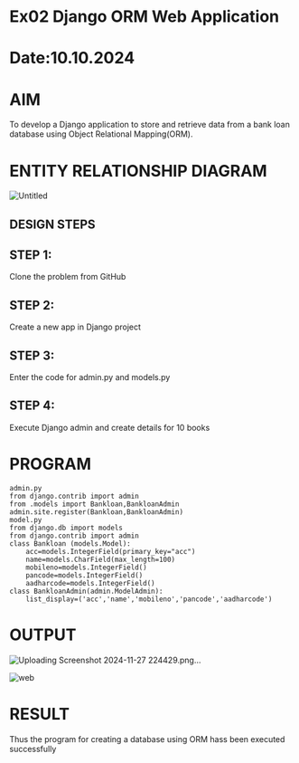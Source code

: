 # Ex02 Django ORM Web Application
# Date:10.10.2024
# AIM
To develop a Django application to store and retrieve data from a bank loan database using Object Relational Mapping(ORM).

# ENTITY RELATIONSHIP DIAGRAM
![Untitled](https://github.com/user-attachments/assets/b002de56-5987-49f0-b295-8d51d1db5a0d)





## DESIGN STEPS
## STEP 1:
Clone the problem from GitHub

## STEP 2:
Create a new app in Django project

## STEP 3:
Enter the code for admin.py and models.py

## STEP 4:
Execute Django admin and create details for 10 books

# PROGRAM
```
admin.py
from django.contrib import admin
from .models import Bankloan,BankloanAdmin
admin.site.register(Bankloan,BankloanAdmin)
model.py
from django.db import models
from django.contrib import admin
class Bankloan (models.Model):
    acc=models.IntegerField(primary_key="acc")
    name=models.CharField(max_length=100)
    mobileno=models.IntegerField()
    pancode=models.IntegerField()
    aadharcode=models.IntegerField()
class BankloanAdmin(admin.ModelAdmin):
    list_display=('acc','name','mobileno','pancode','aadharcode')
```
# OUTPUT

![Uploading Screenshot 2024-11-27 224429.png…]()


![web](https://github.com/user-attachments/assets/9f9e9434-148e-46f0-bb0c-eb3753af0225)




# RESULT
Thus the program for creating a database using ORM hass been executed successfully
